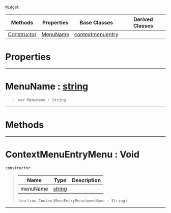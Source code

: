  `Widget`

|Methods|Properties|Base Classes|Derived Classes|
|---|---|---|---|
|[ Constructor](https://github.com/zeroengineteam/ZeroDocs/code_reference/class_reference/contextmenuentrymenu.markdown#contextmenuentrymenu-voi)|[ MenuName](https://github.com/zeroengineteam/ZeroDocs/code_reference/class_reference/contextmenuentrymenu.markdown#menuname-zero-engine-doc)|[contextmenuentry](https://github.com/zeroengineteam/ZeroDocs/code_reference/class_reference/contextmenuentry.markdown)| |


 #  Properties


---  
 #  MenuName : [string](https://github.com/zeroengineteam/ZeroDocs/code_reference/zilch_base_types/string.markdown)

> 
> ``` lang=cpp, name=Zilch
> var MenuName : String


---  
 #  Methods


---  
 #  ContextMenuEntryMenu : Void

 `constructor`

> 
> |Name|Type|Description|
> |---|---|---|
> |menuName|[string](https://github.com/zeroengineteam/ZeroDocs/code_reference/zilch_base_types/string.markdown)| |
> ``` lang=cpp, name=Zilch
> function ContextMenuEntryMenu(menuName : String)
> ``` 


---  
 

 